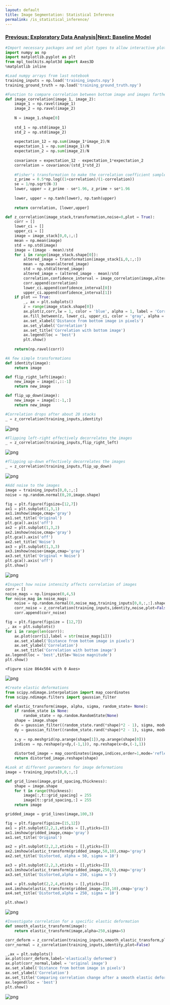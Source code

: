 ```yaml
---
layout: default
title: Image Segmentation: Statistical Inference
permalink: /is_statistical_inference/
---
```


### [Previous: Exploratory Data Analysis](https://cemalec.github.io/is_eda)|[Next: Baseline Model](https://cemalec.github.io/is_baseline_model)

```python
#Import necessary packages and set plot types to allow interactive plots
import numpy as np
import matplotlib.pyplot as plt
from mpl_toolkits.mplot3d import Axes3D
%matplotlib inline
```


```python
#Load numpy arrays from last notebook
training_inputs = np.load('training_inputs.npy')
training_ground_truth = np.load('training_ground_truth.npy')
```


```python
#Function to compare correlation between bottom image and images farther up in the stack
def image_correlation(image_1, image_2):
    image_1 = np.ravel(image_1)
    image_2 = np.ravel(image_2)
    
    N = image_1.shape[0]
    
    std_1 = np.std(image_1)
    std_2 = np.std(image_2)
    
    expectation_12 = np.sum(image_1*image_2)/N
    expectation_1 = np.sum(image_1)/N
    expectation_2 = np.sum(image_2)/N
    
    covariance = expectation_12 - expectation_1*expectation_2
    correlation = covariance/(std_1*std_2)
    
    #Fisher's transformation to make the correlation coefficient sampled from a normal distribution
    z_prime = 0.5*np.log((1+correlation)/(1-correlation))
    se = 1/np.sqrt(N-3)
    lower, upper = z_prime - se*1.96, z_prime + se*1.96
    
    lower, upper = np.tanh(lower), np.tanh(upper)
    
    return correlation, [lower,upper]

def z_correlation(image_stack,transformation,noise=0,plot = True):
    corr = []
    lower_ci = []
    upper_ci = []
    image = image_stack[0,0,:,:]
    mean = np.mean(image)
    std = np.std(image)
    image = (image - mean)/std
    for i in range(image_stack.shape[0]):
        altered_image = transformation(image_stack[i,0,:,:])
        mean = np.mean(altered_image)
        std = np.std(altered_image)
        altered_image = (altered_image - mean)/std
        correlation,confidence_interval = image_correlation(image,altered_image+noise)
        corr.append(correlation)
        lower_ci.append(confidence_interval[0])
        upper_ci.append(confidence_interval[1])
    if plot == True:
        _, ax = plt.subplots()
        z = range(image_stack.shape[0])
        ax.plot(z,corr,lw = 1, color = 'blue', alpha = 1, label = 'Correlation')
        ax.fill_between(z, lower_ci, upper_ci, color = 'gray', alpha = 0.4, label = '95% CI')
        ax.set_xlabel('Distance from bottom image in pixels')
        ax.set_ylabel('Correlation')
        ax.set_title('Correlation with bottom image')
        ax.legend(loc = 'best')
        plt.show()
    
    return(np.ravel(corr))

#A few simple transformations
def identity(image):
    return image

def flip_right_left(image):
    new_image = image[:,::-1]
    return new_image

def flip_up_down(image):
    new_image = image[::-1,:]
    return new_image
```


```python
#Correlation drops after about 20 stacks
_ = z_correlation(training_inputs,identity)
```


![png](https://raw.githubusercontent.com/cemalec/cemalec.github.io/master/_portfolio/image_segmentation/is_statistical_inference_01.png)



```python
#Flipping left-right effectively decorrelates the images
_ = z_correlation(training_inputs,flip_right_left)
```


![png](https://raw.githubusercontent.com/cemalec/cemalec.github.io/master/_portfolio/image_segmentation/is_statistical_inference_02.png)



```python
#flipping up-down effectively decorrelates the images
_ = z_correlation(training_inputs,flip_up_down)
```


![png](https://raw.githubusercontent.com/cemalec/cemalec.github.io/master/_portfolio/image_segmentation/is_statistical_inference_03.png)



```python
#Add noise to the images
image = training_inputs[0,0,:,:]
noise = np.random.normal(0,20,image.shape)

fig = plt.figure(figsize=[12,7])
ax1 = plt.subplot(1,3,1)
ax1.imshow(image,cmap='gray')
ax1.set_title('Original')
plt.gca().axis('off')
ax2 = plt.subplot(1,3,2)
ax2.imshow(noise,cmap='gray')
plt.gca().axis('off')
ax2.set_title('Noise')
ax3 = plt.subplot(1,3,3)
ax3.imshow(noise+image,cmap='gray')
ax3.set_title('Original + Noise')
plt.gca().axis('off')
plt.show()
```


![png](https://raw.githubusercontent.com/cemalec/cemalec.github.io/master/_portfolio/image_segmentation/is_statistical_inference_04.png)



```python
#Inspect how noise intensity affects correlation of images
corr = []
noise_mags = np.linspace(0,4,5)
for noise_mag in noise_mags:
    noise = np.random.normal(0,noise_mag,training_inputs[0,0,:,:].shape)
    corr_noise = z_correlation(training_inputs,identity,noise,plot=False)
    corr.append(corr_noise)
```


```python
fig = plt.figure(figsize = [12,7])
_, ax = plt.subplots()
for i in range(len(corr)):   
    ax.plot(corr[i],label = str(noise_mags[i]))
    ax.set_xlabel('Distance from bottom image in pixels')
    ax.set_ylabel('Correlation')
    ax.set_title('Correlation with bottom image')
ax.legend(loc = 'best',title='Noise magnitude')
plt.show()
```


    <Figure size 864x504 with 0 Axes>



![png](https://raw.githubusercontent.com/cemalec/cemalec.github.io/master/_portfolio/image_segmentation/is_statistical_inference_05.png)



```python
#Create elastic deformations
from scipy.ndimage.interpolation import map_coordinates
from scipy.ndimage.filters import gaussian_filter

def elastic_transform(image, alpha, sigma, random_state= None):
    if random_state is None:
        random_state = np.random.RandomState(None)
    shape = image.shape
    dx = gaussian_filter((random_state.rand(*shape)*2 - 1), sigma, mode = "constant",cval = 0)*alpha
    dy = gaussian_filter((random_state.rand(*shape)*2 - 1), sigma, mode = "constant",cval = 0)*alpha
    
    x,y = np.meshgrid(np.arange(shape[1]),np.arange(shape[0]))
    indices = np.reshape(y+dy,(-1,1)), np.reshape(x+dx,(-1,1))
    
    distorted_image = map_coordinates(image,indices,order=1,mode='reflect')
    return distorted_image.reshape(shape)
```


```python
#Look at different parameters for image deformations
image = training_inputs[0,0,:,:]

def grid_lines(image,grid_spacing,thickness):
    shape = image.shape
    for t in range(thickness):
        image[:,t::grid_spacing] = 255
        image[t::grid_spacing,:] = 255
    return image

gridded_image = grid_lines(image,100,3)

fig = plt.figure(figsize=[15,12])
ax1 = plt.subplot(2,2,1,xticks = [],yticks=[])
ax1.imshow(gridded_image,cmap='gray')
ax1.set_title('Original')

ax2 = plt.subplot(2,2,2,xticks = [],yticks=[])
ax2.imshow(elastic_transform(gridded_image,50,10),cmap='gray')
ax2.set_title('Distorted, alpha = 50, sigma = 10')

ax3 = plt.subplot(2,2,3,xticks = [],yticks=[])
ax3.imshow(elastic_transform(gridded_image,250,5),cmap='gray')
ax3.set_title('Distorted,alpha = 250, sigma = 5')

ax4 = plt.subplot(2,2,4,xticks = [],yticks=[])
ax4.imshow(elastic_transform(gridded_image,250,10),cmap='gray')
ax4.set_title('Distorted,alpha = 250, sigma = 10')

plt.show()
```


![png](https://raw.githubusercontent.com/cemalec/cemalec.github.io/master/_portfolio/image_segmentation/is_statistical_inference_06.png)



```python
#Investigate correlation for a specific elastic deformation
def smooth_elastic_transform(image):
    return elastic_transform(image,alpha=250,sigma=5)

corr_deform = z_correlation(training_inputs,smooth_elastic_transform,plot=False)
corr_normal = z_correlation(training_inputs,identity,plot=False)
```


```python
_,ax = plt.subplots()
ax.plot(corr_deform,label='elastically deformed')
ax.plot(corr_normal,label = 'original image')
ax.set_xlabel('Distance from bottom image in pixels')
ax.set_ylabel('Correlation')
ax.set_title('Comparing correlation change after a smooth elastic deformation')
ax.legend(loc = 'best')
plt.show()
```


![png](https://raw.githubusercontent.com/cemalec/cemalec.github.io/master/_portfolio/image_segmentation/is_statistical_inference_07.png)
